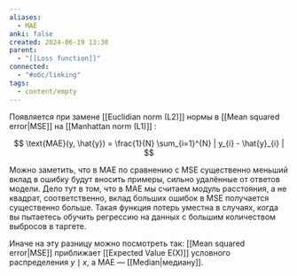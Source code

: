 ```yaml
---
aliases:
  - MAE
anki: false
created: 2024-06-19 13:30
parent:
  - "[[Loss function]]"
connected:
  - "#обс/linking"
tags:
  - content/empty
---
```

Появляется при замене [[Euclidian norm (L2)]]  нормы в [[Mean squared error|MSE]] на [[Manhattan norm (L1)]] :

$$ \text{MAE}(y, \hat{y}) = \frac{1}{N} \sum_{i=1}^{N} | y_{i} - \hat{y}_{i} | $$

Можно заметить, что в MAE по сравнению с MSE существенно меньший вклад в ошибку будут вносить примеры, сильно удалённые от ответов модели. Дело тут в том, что в MAE мы считаем модуль расстояния, а не квадрат, соответственно, вклад больших ошибок в MSE получается существенно больше. Такая функция потерь уместна в случаях, когда вы пытаетесь обучить регрессию на данных с большим количеством выбросов в таргете.

Иначе на эту разницу можно посмотреть так: [[Mean squared error|MSE]] приближает [[Expected Value E(X)]]  условного распределения $y \mid x$, а MAE — [[Median|медиану]].
